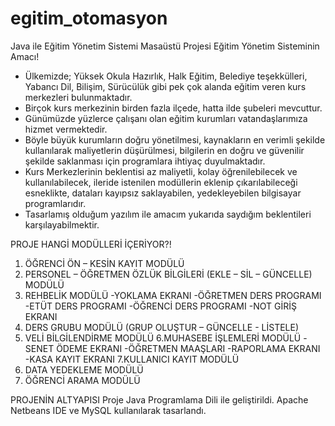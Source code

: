 # egitim_otomasyon
Java ile Eğitim Yönetim Sistemi Masaüstü Projesi
Eğitim Yönetim Sisteminin Amacı!

*   Ülkemizde; Yüksek Okula Hazırlık, Halk Eğitim, Belediye teşekkülleri, Yabancı Dil, Bilişim, Sürücülük  gibi pek çok alanda eğitim veren kurs merkezleri bulunmaktadır. 
*   Birçok kurs merkezinin birden fazla ilçede, hatta ilde şubeleri mevcuttur. 
*   Günümüzde yüzlerce çalışanı olan eğitim kurumları vatandaşlarımıza hizmet vermektedir.
*   Böyle büyük kurumların doğru yönetilmesi, kaynakların en verimli şekilde kullanılarak maliyetlerin düşürülmesi, bilgilerin en doğru ve güvenilir şekilde saklanması için         programlara ihtiyaç duyulmaktadır.
*   Kurs Merkezlerinin beklentisi az maliyetli, kolay öğrenilebilecek ve kullanılabilecek, ileride istenilen modüllerin eklenip çıkarılabileceği esneklikte, dataları kayıpsız       saklayabilen, yedekleyebilen bilgisayar programlarıdır.
*   Tasarlamış olduğum yazılım ile amacım yukarıda saydığım beklentileri karşılayabilmektir.

PROJE HANGİ MODÜLLERİ İÇERİYOR?!

1. ÖĞRENCİ ÖN – KESİN KAYIT MODÜLÜ
2. PERSONEL – ÖĞRETMEN ÖZLÜK BİLGİLERİ (EKLE – SİL – GÜNCELLE) MODÜLÜ
3. REHBELİK MODÜLÜ
    -YOKLAMA EKRANI
    -ÖĞRETMEN DERS PROGRAMI
    -ETÜT DERS PROGRAMI
    -ÖĞRENCİ DERS PROGRAMI
    -NOT GİRİŞ EKRANI
4. DERS GRUBU MODÜLÜ (GRUP OLUŞTUR – GÜNCELLE - LİSTELE)
5. VELİ BİLGİLENDİRME MODÜLÜ
6.MUHASEBE İŞLEMLERİ MODÜLÜ
    -SENET ÖDEME EKRANI
    -ÖĞRETMEN MAAŞLARI
    -RAPORLAMA EKRANI
    -KASA KAYIT EKRANI
7.KULLANICI KAYIT MODÜLÜ
8. DATA YEDEKLEME MODÜLÜ
9. ÖĞRENCİ ARAMA MODÜLÜ

PROJENİN ALTYAPISI
Proje Java Programlama Dili ile geliştirildi. 
Apache Netbeans IDE ve MySQL kullanılarak tasarlandı.




